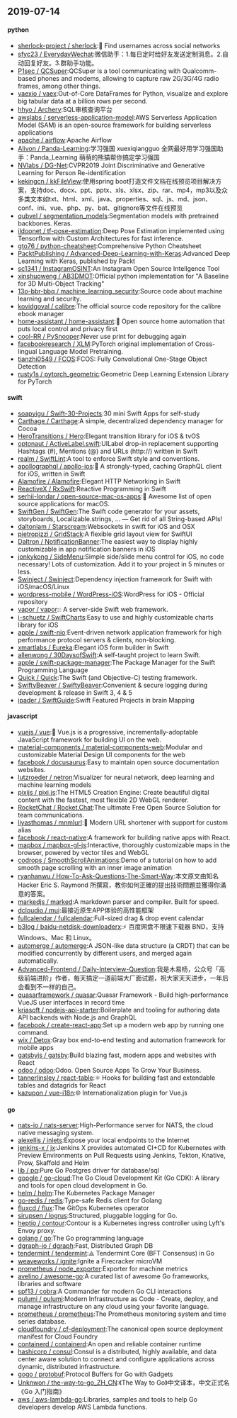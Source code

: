 ## 2019-07-14

#### python
* [sherlock-project / sherlock](https://github.com/sherlock-project/sherlock):🔎
Find usernames across social networks
* [sfyc23 / EverydayWechat](https://github.com/sfyc23/EverydayWechat):微信助手：1.每日定时给好友发送定制消息。2.自动回复好友。3.群助手功能。
* [P1sec / QCSuper](https://github.com/P1sec/QCSuper):QCSuper is a tool communicating with Qualcomm-based phones and modems, allowing to capture raw 2G/3G/4G radio frames, among other things.
* [vaexio / vaex](https://github.com/vaexio/vaex):Out-of-Core DataFrames for Python, visualize and explore big tabular data at a billion rows per second.
* [hhyo / Archery](https://github.com/hhyo/Archery):SQL审核查询平台
* [awslabs / serverless-application-model](https://github.com/awslabs/serverless-application-model):AWS Serverless Application Model (SAM) is an open-source framework for building serverless applications
* [apache / airflow](https://github.com/apache/airflow):Apache Airflow
* [Alivon / Panda-Learning](https://github.com/Alivon/Panda-Learning):学习强国 xuexiqiangguo 全网最好用学习强国助手：Panda_Learning 萌萌的熊猫帮你搞定学习强国
* [NVlabs / DG-Net](https://github.com/NVlabs/DG-Net):CVPR2019 Joint Discriminative and Generative Learning for Person Re-identification
* [kekingcn / kkFileView](https://github.com/kekingcn/kkFileView):使用spring boot打造文件文档在线预览项目解决方案，支持doc、docx、ppt、pptx、xls、xlsx、zip、rar、mp4，mp3以及众多类文本如txt、html、xml、java、properties、sql、js、md、json、conf、ini、vue、php、py、bat、gitignore等文件在线预览
* [qubvel / segmentation_models](https://github.com/qubvel/segmentation_models):Segmentation models with pretrained backbones. Keras.
* [ildoonet / tf-pose-estimation](https://github.com/ildoonet/tf-pose-estimation):Deep Pose Estimation implemented using Tensorflow with Custom Architectures for fast inference.
* [gto76 / python-cheatsheet](https://github.com/gto76/python-cheatsheet):Comprehensive Python Cheatsheet
* [PacktPublishing / Advanced-Deep-Learning-with-Keras](https://github.com/PacktPublishing/Advanced-Deep-Learning-with-Keras):Advanced Deep Learning with Keras, published by Packt
* [sc1341 / InstagramOSINT](https://github.com/sc1341/InstagramOSINT):An Instagram Open Source Intellgence Tool
* [xinshuoweng / AB3DMOT](https://github.com/xinshuoweng/AB3DMOT):Official python implementation for "A Baseline for 3D Multi-Object Tracking"
* [13o-bbr-bbq / machine_learning_security](https://github.com/13o-bbr-bbq/machine_learning_security):Source code about machine learning and security.
* [kovidgoyal / calibre](https://github.com/kovidgoyal/calibre):The official source code repository for the calibre ebook manager
* [home-assistant / home-assistant](https://github.com/home-assistant/home-assistant):🏡
Open source home automation that puts local control and privacy first
* [cool-RR / PySnooper](https://github.com/cool-RR/PySnooper):Never use print for debugging again
* [facebookresearch / XLM](https://github.com/facebookresearch/XLM):PyTorch original implementation of Cross-lingual Language Model Pretraining.
* [tianzhi0549 / FCOS](https://github.com/tianzhi0549/FCOS):FCOS: Fully Convolutional One-Stage Object Detection
* [rusty1s / pytorch_geometric](https://github.com/rusty1s/pytorch_geometric):Geometric Deep Learning Extension Library for PyTorch

#### swift
* [soapyigu / Swift-30-Projects](https://github.com/soapyigu/Swift-30-Projects):30 mini Swift Apps for self-study
* [Carthage / Carthage](https://github.com/Carthage/Carthage):A simple, decentralized dependency manager for Cocoa
* [HeroTransitions / Hero](https://github.com/HeroTransitions/Hero):Elegant transition library for iOS & tvOS
* [optonaut / ActiveLabel.swift](https://github.com/optonaut/ActiveLabel.swift):UILabel drop-in replacement supporting Hashtags (#), Mentions (@) and URLs (http://) written in Swift
* [realm / SwiftLint](https://github.com/realm/SwiftLint):A tool to enforce Swift style and conventions.
* [apollographql / apollo-ios](https://github.com/apollographql/apollo-ios):📱
A strongly-typed, caching GraphQL client for iOS, written in Swift
* [Alamofire / Alamofire](https://github.com/Alamofire/Alamofire):Elegant HTTP Networking in Swift
* [ReactiveX / RxSwift](https://github.com/ReactiveX/RxSwift):Reactive Programming in Swift
* [serhii-londar / open-source-mac-os-apps](https://github.com/serhii-londar/open-source-mac-os-apps):🚀
Awesome list of open source applications for macOS.
* [SwiftGen / SwiftGen](https://github.com/SwiftGen/SwiftGen):The Swift code generator for your assets, storyboards, Localizable.strings, … — Get rid of all String-based APIs!
* [daltoniam / Starscream](https://github.com/daltoniam/Starscream):Websockets in swift for iOS and OSX
* [pietropizzi / GridStack](https://github.com/pietropizzi/GridStack):A flexible grid layout view for SwiftUI
* [Daltron / NotificationBanner](https://github.com/Daltron/NotificationBanner):The easiest way to display highly customizable in app notification banners in iOS
* [jonkykong / SideMenu](https://github.com/jonkykong/SideMenu):Simple side/slide menu control for iOS, no code necessary! Lots of customization. Add it to your project in 5 minutes or less.
* [Swinject / Swinject](https://github.com/Swinject/Swinject):Dependency injection framework for Swift with iOS/macOS/Linux
* [wordpress-mobile / WordPress-iOS](https://github.com/wordpress-mobile/WordPress-iOS):WordPress for iOS - Official repository
* [vapor / vapor](https://github.com/vapor/vapor):💧
A server-side Swift web framework.
* [i-schuetz / SwiftCharts](https://github.com/i-schuetz/SwiftCharts):Easy to use and highly customizable charts library for iOS
* [apple / swift-nio](https://github.com/apple/swift-nio):Event-driven network application framework for high performance protocol servers & clients, non-blocking.
* [xmartlabs / Eureka](https://github.com/xmartlabs/Eureka):Elegant iOS form builder in Swift
* [allenwong / 30DaysofSwift](https://github.com/allenwong/30DaysofSwift):A self-taught project to learn Swift.
* [apple / swift-package-manager](https://github.com/apple/swift-package-manager):The Package Manager for the Swift Programming Language
* [Quick / Quick](https://github.com/Quick/Quick):The Swift (and Objective-C) testing framework.
* [SwiftyBeaver / SwiftyBeaver](https://github.com/SwiftyBeaver/SwiftyBeaver):Convenient & secure logging during development & release in Swift 3, 4 & 5
* [ipader / SwiftGuide](https://github.com/ipader/SwiftGuide):Swift Featured Projects in brain Mapping

#### javascript
* [vuejs / vue](https://github.com/vuejs/vue):🖖
Vue.js is a progressive, incrementally-adoptable JavaScript framework for building UI on the web.
* [material-components / material-components-web](https://github.com/material-components/material-components-web):Modular and customizable Material Design UI components for the web
* [facebook / docusaurus](https://github.com/facebook/docusaurus):Easy to maintain open source documentation websites.
* [lutzroeder / netron](https://github.com/lutzroeder/netron):Visualizer for neural network, deep learning and machine learning models
* [pixijs / pixi.js](https://github.com/pixijs/pixi.js):The HTML5 Creation Engine: Create beautiful digital content with the fastest, most flexible 2D WebGL renderer.
* [RocketChat / Rocket.Chat](https://github.com/RocketChat/Rocket.Chat):The ultimate Free Open Source Solution for team communications.
* [liyasthomas / mnmlurl](https://github.com/liyasthomas/mnmlurl):🔗
Modern URL shortener with support for custom alias
* [facebook / react-native](https://github.com/facebook/react-native):A framework for building native apps with React.
* [mapbox / mapbox-gl-js](https://github.com/mapbox/mapbox-gl-js):Interactive, thoroughly customizable maps in the browser, powered by vector tiles and WebGL
* [codrops / SmoothScrollAnimations](https://github.com/codrops/SmoothScrollAnimations):Demo of a tutorial on how to add smooth page scrolling with an inner image animation
* [ryanhanwu / How-To-Ask-Questions-The-Smart-Way](https://github.com/ryanhanwu/How-To-Ask-Questions-The-Smart-Way):本文原文由知名 Hacker Eric S. Raymond 所撰寫，教你如何正確的提出技術問題並獲得你滿意的答案。
* [markedjs / marked](https://github.com/markedjs/marked):A markdown parser and compiler. Built for speed.
* [dcloudio / mui](https://github.com/dcloudio/mui):最接近原生APP体验的高性能框架
* [fullcalendar / fullcalendar](https://github.com/fullcalendar/fullcalendar):Full-sized drag & drop event calendar
* [b3log / baidu-netdisk-downloaderx](https://github.com/b3log/baidu-netdisk-downloaderx):⚡️
百度网盘不限速下载器 BND，支持 Windows、Mac 和 Linux。
* [automerge / automerge](https://github.com/automerge/automerge):A JSON-like data structure (a CRDT) that can be modified concurrently by different users, and merged again automatically.
* [Advanced-Frontend / Daily-Interview-Question](https://github.com/Advanced-Frontend/Daily-Interview-Question):我是木易杨，公众号「高级前端进阶」作者，每天搞定一道前端大厂面试题，祝大家天天进步，一年后会看到不一样的自己。
* [quasarframework / quasar](https://github.com/quasarframework/quasar):Quasar Framework - Build high-performance VueJS user interfaces in record time
* [kriasoft / nodejs-api-starter](https://github.com/kriasoft/nodejs-api-starter):Boilerplate and tooling for authoring data API backends with Node.js and GraphQL
* [facebook / create-react-app](https://github.com/facebook/create-react-app):Set up a modern web app by running one command.
* [wix / Detox](https://github.com/wix/Detox):Gray box end-to-end testing and automation framework for mobile apps
* [gatsbyjs / gatsby](https://github.com/gatsbyjs/gatsby):Build blazing fast, modern apps and websites with React
* [odoo / odoo](https://github.com/odoo/odoo):Odoo. Open Source Apps To Grow Your Business.
* [tannerlinsley / react-table](https://github.com/tannerlinsley/react-table):⚛️
Hooks for building fast and extendable tables and datagrids for React
* [kazupon / vue-i18n](https://github.com/kazupon/vue-i18n):🌐
Internationalization plugin for Vue.js

#### go
* [nats-io / nats-server](https://github.com/nats-io/nats-server):High-Performance server for NATS, the cloud native messaging system.
* [alexellis / inlets](https://github.com/alexellis/inlets):Expose your local endpoints to the Internet
* [jenkins-x / jx](https://github.com/jenkins-x/jx):Jenkins X provides automated CI+CD for Kubernetes with Preview Environments on Pull Requests using Jenkins, Tekton, Knative, Prow, Skaffold and Helm
* [lib / pq](https://github.com/lib/pq):Pure Go Postgres driver for database/sql
* [google / go-cloud](https://github.com/google/go-cloud):The Go Cloud Development Kit (Go CDK): A library and tools for open cloud development in Go.
* [helm / helm](https://github.com/helm/helm):The Kubernetes Package Manager
* [go-redis / redis](https://github.com/go-redis/redis):Type-safe Redis client for Golang
* [fluxcd / flux](https://github.com/fluxcd/flux):The GitOps Kubernetes operator
* [sirupsen / logrus](https://github.com/sirupsen/logrus):Structured, pluggable logging for Go.
* [heptio / contour](https://github.com/heptio/contour):Contour is a Kubernetes ingress controller using Lyft's Envoy proxy.
* [golang / go](https://github.com/golang/go):The Go programming language
* [dgraph-io / dgraph](https://github.com/dgraph-io/dgraph):Fast, Distributed Graph DB
* [tendermint / tendermint](https://github.com/tendermint/tendermint):⟁ Tendermint Core (BFT Consensus) in Go
* [weaveworks / ignite](https://github.com/weaveworks/ignite):Ignite a Firecracker microVM
* [prometheus / node_exporter](https://github.com/prometheus/node_exporter):Exporter for machine metrics
* [avelino / awesome-go](https://github.com/avelino/awesome-go):A curated list of awesome Go frameworks, libraries and software
* [spf13 / cobra](https://github.com/spf13/cobra):A Commander for modern Go CLI interactions
* [pulumi / pulumi](https://github.com/pulumi/pulumi):Modern Infrastructure as Code - Create, deploy, and manage infrastructure on any cloud using your favorite language.
* [prometheus / prometheus](https://github.com/prometheus/prometheus):The Prometheus monitoring system and time series database.
* [cloudfoundry / cf-deployment](https://github.com/cloudfoundry/cf-deployment):The canonical open source deployment manifest for Cloud Foundry
* [containerd / containerd](https://github.com/containerd/containerd):An open and reliable container runtime
* [hashicorp / consul](https://github.com/hashicorp/consul):Consul is a distributed, highly available, and data center aware solution to connect and configure applications across dynamic, distributed infrastructure.
* [gogo / protobuf](https://github.com/gogo/protobuf):Protocol Buffers for Go with Gadgets
* [Unknwon / the-way-to-go_ZH_CN](https://github.com/Unknwon/the-way-to-go_ZH_CN):《The Way to Go》中文译本，中文正式名《Go 入门指南》
* [aws / aws-lambda-go](https://github.com/aws/aws-lambda-go):Libraries, samples and tools to help Go developers develop AWS Lambda functions.
